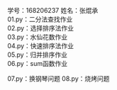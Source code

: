 学号：168206237  姓名：张焜承  
01.py：二分法查找作业  
02.py：选择排序法作业  
03.py：水仙花数作业  
04.py：快速排序法作业  
05.py：归并排序作业  
06.py：sum函数作业 

07.py：换钢琴问题
08.py：烧烤问题
